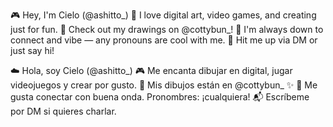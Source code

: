 🎮 Hey, I'm Cielo (@ashitto_) 💫 I love digital art, video games, and creating just for fun.
🎨 Check out my drawings on @cottybun_!
🧠 I'm always down to connect and vibe — any pronouns are cool with me.
📩 Hit me up via DM or just say hi!

☁️ Hola, soy Cielo (@ashitto_) 🎮 Me encanta dibujar en digital, jugar videojuegos y crear por gusto.
🐰 Mis dibujos están en @cottybun_ ✨
👾 Me gusta conectar con buena onda. Pronombres: ¡cualquiera!
📬 Escríbeme por DM si quieres charlar.
